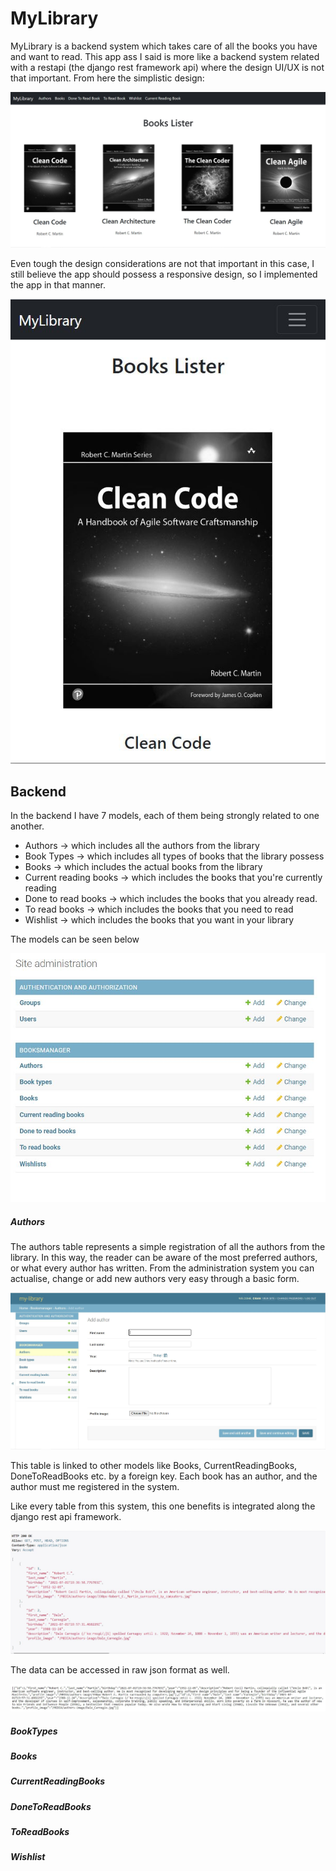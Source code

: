 # MyLibrary

MyLibrary is a backend system which takes care of all the books you have and want to read. This app ass I said is 
more like a backend system related with a restapi (the django rest framework api) where the design UI/UX is not that
important. From here the simplistic design: 


![Website main page](MyLibrary-documentation/frontend-image-one.JPG)

Even tough the design considerations are not that important in this case, I still believe
the app should possess a responsive design, so I implemented the app in that manner.

![Website main page](MyLibrary-documentation/responsive-frontend-design.JPG)

## Backend

In the backend I have 7 models, each of them being strongly related to one another.

* Authors -> which includes all the authors from the library
* Book Types -> which includes all types of books that the library possess
* Books -> which includes the actual books from the library
* Current reading books -> which includes the books that you're currently reading
* Done to read books -> which includes the books that you already read.
* To read books -> which includes the books that you need to read
* Wishlist -> which includes the books that you want in your library

The models can be seen below

![Website main page](MyLibrary-documentation/backend-models.JPG)

##### Authors

The authors table represents a simple registration of all the authors from the library. In this way, 
the reader can  be aware of the most preferred authors, or what every author has written. 
From the administration system you can actualise, change or add new authors very easy through 
a basic form.

![Website main page](MyLibrary-documentation/admin-sys-authors.JPG)

This table is linked to other models like Books, CurrentReadingBooks, DoneToReadBooks etc. by a foreign key.
Each book has an author, and the author must me registered in the system. 

Like every table from this system, this one benefits is integrated along the django rest api framework.

![Website main page](MyLibrary-documentation/restapi-authors.JPG)

The data can be accessed in raw json format as well.

![Website main page](MyLibrary-documentation/raw-restapi-authors.JPG)

##### BookTypes

##### Books

##### CurrentReadingBooks

##### DoneToReadBooks

##### ToReadBooks

##### Wishlist